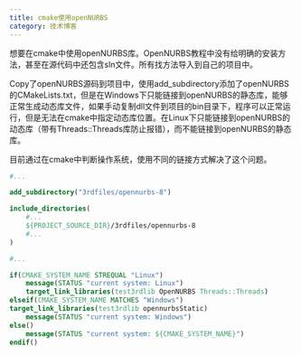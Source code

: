```yaml
---
title: cmake使用openNURBS
category: 技术博客
---
```


想要在cmake中使用openNURBS库。OpenNURBS教程中没有给明确的安装方法，甚至在源代码中还包含sln文件。所有找方法导入到自己的项目中。

Copy了openNURBS源码到项目中，使用add_subdirectory添加了openNURBS的CMakeLists.txt，但是在Windows下只能链接到openNURBS的静态库，能够正常生成动态库文件，如果手动复制dll文件到项目的bin目录下，程序可以正常运行，但是无法在cmake中指定动态库位置。在Linux下只能链接到openNURBS的动态库（带有Threads::Threads库防止报错），而不能链接到openNURBS的静态库。

目前通过在cmake中判断操作系统，使用不同的链接方式解决了这个问题。

```cmake
#... 

add_subdirectory("3rdfiles/opennurbs-8")

include_directories(
    #...
    ${PROJECT_SOURCE_DIR}/3rdfiles/opennurbs-8
    #...
)

#... 

if(CMAKE_SYSTEM_NAME STREQUAL "Linux")
    message(STATUS "current system: Linux")
    target_link_libraries(test3rdlib OpenNURBS Threads::Threads)
elseif(CMAKE_SYSTEM_NAME MATCHES "Windows")
target_link_libraries(test3rdlib opennurbsStatic)
    message(STATUS "current system: Windows")
else()
    message(STATUS "current system: ${CMAKE_SYSTEM_NAME}")
endif()
```